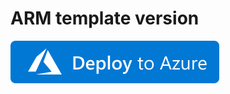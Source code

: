 # ARM template version

[![Deploy To Azure](https://raw.githubusercontent.com/Azure/azure-quickstart-templates/master/1-CONTRIBUTION-GUIDE/images/deploytoazure.svg?sanitize=true)](https://portal.azure.com/#create/Microsoft.Template/uri/https%3A%2F%2Fraw.githubusercontent.com%2Fjaviersoriano%2Fsentinel-all-in-one%2Fmaster%2FARMTemplates%2Fazuredeploy.json/createUIDefinitionUri/https%3A%2F%2Fraw.githubusercontent.com%2Fjaviersoriano%2Fsentinel-all-in-one%2Fmaster%2FARMTemplates%2FcreateUiDefinition.json)